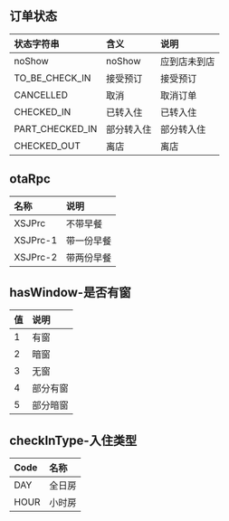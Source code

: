 ## 订单状态

| 状态字符串             | 含义     | 说明     |
| :---------------- | :----- | :----- |
| noShow            | noShow | 应到店未到店 |
| TO\_BE\_CHECK\_IN | 接受预订   | 接受预订   |
| CANCELLED         | 取消     | 取消订单   |
| CHECKED\_IN       | 已转入住   | 已转入住   |
| PART\_CHECKED\_IN | 部分转入住  | 部分转入住  |
| CHECKED\_OUT      | 离店     | 离店     |

## otaRpc

| 名称       | 说明    |
| :------- | :---- |
| XSJPrc   | 不带早餐  |
| XSJPrc-1 | 带一份早餐 |
| XSJPrc-2 | 带两份早餐 |

## hasWindow-是否有窗

| 值  | 说明   |
| :- | :--- |
| 1  | 有窗   |
| 2  | 暗窗   |
| 3  | 无窗   |
| 4  | 部分有窗 |
| 5  | 部分暗窗 |

## checkInType-入住类型

| Code | 名称  |
| :--- | :-- |
| DAY  | 全日房 |
| HOUR | 小时房 |

